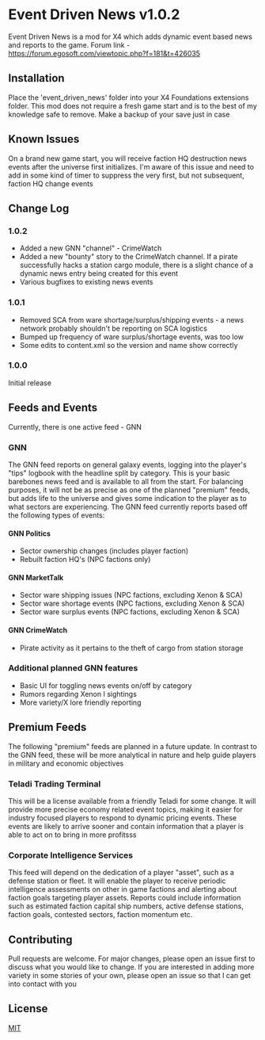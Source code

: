 # Event Driven News v1.0.2

Event Driven News is a mod for X4 which adds dynamic event based news and reports to the game.  Forum link - https://forum.egosoft.com/viewtopic.php?f=181&t=426035

## Installation

Place the 'event_driven_news' folder into your X4 Foundations extensions folder.  This mod does not require a fresh game start and is to the best of my knowledge safe to remove.  Make a backup of your save just in case

## Known Issues
On a brand new game start, you will receive faction HQ destruction news events after the universe first initializes.  I'm aware of this issue and need to add in some kind of timer to suppress the very first, but not subsequent, faction HQ change events

## Change Log

### 1.0.2
- Added a new GNN "channel" - CrimeWatch
- Added a new "bounty" story to the CrimeWatch channel.  If a pirate successfully hacks a station cargo module, there is a slight chance of a dynamic news entry being created for this event
- Various bugfixes to existing news events

### 1.0.1
- Removed SCA from ware shortage/surplus/shipping events - a news network probably shouldn't be reporting on SCA logistics 
- Bumped up frequency of ware surplus/shortage events, was too low
- Some edits to content.xml so the version and name show correctly

### 1.0.0
Initial release

## Feeds and Events
Currently, there is one active feed - GNN

### GNN 
The GNN feed reports on general galaxy events, logging into the player's "tips" logbook with the headline split by category. This is your basic barebones news feed and is available to all from the start.  For balancing purposes, it will not be as precise as one of the planned "premium" feeds, but adds life to the universe and gives some indication to the player as to what sectors are experiencing.  The GNN feed currently reports based off the following types of events:
#### GNN Politics 
- Sector ownership changes (includes player faction)
- Rebuilt faction HQ's (NPC factions only)

#### GNN MarketTalk
- Sector ware shipping issues (NPC factions, excluding Xenon & SCA)
- Sector ware shortage events (NPC factions, excluding Xenon & SCA)
- Sector ware surplus events (NPC factions, excluding Xenon & SCA)

#### GNN CrimeWatch
- Pirate activity as it pertains to the theft of cargo from station storage

### Additional planned GNN features
- Basic UI for toggling news events on/off by category
- Rumors regarding Xenon I sightings
- More variety/X lore friendly reporting

## Premium Feeds
The following "premium" feeds are planned in a future update.  In contrast to the GNN feed, these will be more analytical in nature and help guide players in military and economic objectives

### Teladi Trading Terminal
This will be a license available from a friendly Teladi for some change.  It will provide more precise economy related event topics, making it easier for industry focused players to respond to dynamic pricing events.  These events are likely to arrive sooner and contain information that a player is able to act on to bring in more profitsss

### Corporate Intelligence Services
This feed will depend on the dedication of a player "asset", such as a defense station or fleet.  It will enable the player to receive periodic intelligence assessments on other in game factions and alerting about faction goals targeting player assets.  Reports could include information such as estimated faction capital ship numbers, active defense stations, faction goals, contested sectors, faction momentum etc.

## Contributing
Pull requests are welcome. For major changes, please open an issue first to discuss what you would like to change.  If you are interested in adding more variety in some stories of your own, please open an issue so that I can get into contact with you

## License
[MIT](https://choosealicense.com/licenses/mit/)
